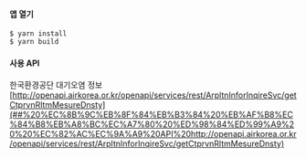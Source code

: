 #### 앱 열기
```
$ yarn install
$ yarn build
```

#### 사용 API
한국환경공단 대기오염 정보
[http://openapi.airkorea.or.kr/openapi/services/rest/ArpltnInforInqireSvc/getCtprvnRltmMesureDnsty](##%20%EC%8B%9C%EB%8F%84%EB%B3%84%20%EB%AF%B8%EC%84%B8%EB%A8%BC%EC%A7%80%20%ED%98%84%ED%99%A9%20%20%EC%82%AC%EC%9A%A9%20API%20http://openapi.airkorea.or.kr/openapi/services/rest/ArpltnInforInqireSvc/getCtprvnRltmMesureDnsty)